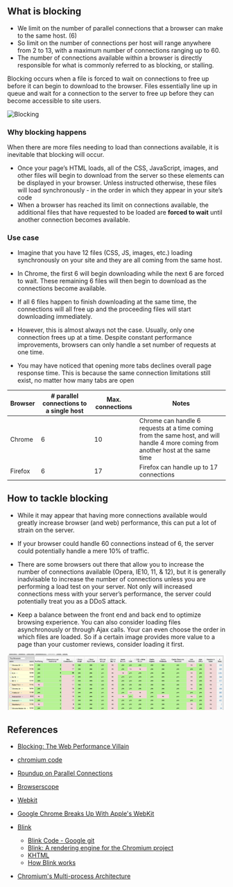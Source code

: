 ## What is blocking


- We limit on the number of parallel connections that a browser can make to the same host. (6)
-  So limit on the number of connections per host will range anywhere from 2 to 13, with a maximum number of connections ranging up to 60.
- The number of connections available within a browser is directly responsible for what is commonly referred to as blocking, or stalling.

Blocking occurs when a file is forced to wait on connections to free up before it can begin to download to the browser. Files essentially line up in queue and wait for a connection to the server to free up before they can become accessible to site users.

![Blocking](https://bluetriangle.com/hs-fs/hubfs/Imported_Blog_Media/blocking.png?width=1200&name=blocking.png)

### Why blocking happens

When there are more files needing to load than connections available, it is inevitable that blocking will occur.

- Once your page’s HTML loads, all of the CSS, JavaScript, images, and other files will begin to download from the server so these elements can be displayed in your browser. Unless instructed otherwise, these files will load synchronously - in the order in which they appear in your site’s code
- When a browser has reached its limit on connections available, the additional files that have requested to be loaded are **forced to wait** until another connection becomes available.

### Use case
- Imagine that you have 12 files (CSS, JS, images, etc.) loading synchronously on your site and they are all coming from the same host.

- In Chrome, the first 6 will begin downloading while the next 6 are forced to wait. These remaining 6 files will then begin to download as the connections become available.
- If all 6 files happen to finish downloading at the same time, the connections will all free up and the proceeding files will start downloading immediately. 
-  However, this is almost always not the case. Usually, only one connection frees up at a time. Despite constant performance improvements, browsers can only handle a set number of requests at one time. 
- You may have noticed that opening more tabs declines overall page response time. This is because the same connection limitations still exist, no matter how many tabs are open



|Browser|# parallel connections to a single host|Max. connections|Notes|
|---|---|---|---|
|Chrome|6|10|Chrome can handle 6 requests at a time coming from the same host, and will handle 4 more coming from another host at the same time|
|Firefox|6|17|Firefox can handle up to 17 connections|


## How to tackle blocking

- While it may appear that having more connections available would greatly increase browser (and web) performance, this can put a lot of strain on the server.
-  If your browser could handle 60 connections instead of 6, the server could potentially handle a mere 10% of traffic. 
- There are some browsers out there that allow you to increase the number of connections available (Opera, IE10, 11, & 12), but it is generally inadvisable to increase the number of connections unless you are performing a load test on your server. Not only will increased connections mess with your server’s performance, the server could potentially treat you as a DDoS attack.

- Keep a balance between the front end and back end to optimize browsing experience. You can also consider loading files asynchronously or through Ajax calls. Your can even choose the order in which files are loaded. So if a certain image provides more value to a page than your customer reviews, consider loading it first.

![Max connections](img/browser-connectios.png)


## References
- [Blocking: The Web Performance Villain](https://bluetriangle.com/blog/blocking-web-performance-villain)
- [chromium code](https://source.chromium.org/chromium/chromium/src/+/main:net/socket/client_socket_pool_manager.cc)
- [Roundup on Parallel Connections](https://www.stevesouders.com/blog/2008/03/20/roundup-on-parallel-connections/)
- [Browserscope](https://web.archive.org/web/20160209092324/http://www.browserscope.org/?category=network)
- [Webkit](https://github.com/WebKit/WebKit)
- [Google Chrome Breaks Up With Apple's WebKit](https://www.wired.com/2013/04/blink/)
- [Blink](https://www.chromium.org/blink/)
    - [Blink Code - Google git](https://chromium.googlesource.com/chromium/src/+/HEAD/third_party/blink/)
    - [Blink: A rendering engine for the Chromium project](https://blog.chromium.org/2013/04/blink-rendering-engine-for-chromium.html)
    - [KHTML](https://en.wikipedia.org/wiki/KHTML)
    - [How Blink works](https://docs.google.com/document/d/1aitSOucL0VHZa9Z2vbRJSyAIsAz24kX8LFByQ5xQnUg/edit#heading=h.v5plba74lfde)

- [Chromium's  Multi-process Architecture ](https://www.chromium.org/developers/design-documents/multi-process-architecture/)